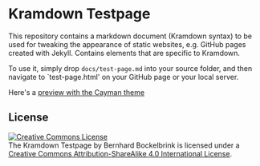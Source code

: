 # Kramdown Testpage

This repository contains a markdown document (Kramdown syntax) to be used for tweaking the appearance of static websites, e.g. GitHub pages created with Jekyll. Contains elements that are specific to Kramdown.

To use it, simply drop `docs/test-page.md` into your source folder, and then navigate to `test-page.html' on your GitHub page or your local server.

Here's a [preview with the Cayman theme](https://bboc.github.io/kramdown-testpage/test-page.html)


## License 

<a rel="license" href="http://creativecommons.org/licenses/by-sa/4.0/"><img alt="Creative Commons License" style="border-width:0" src="https://i.creativecommons.org/l/by-sa/4.0/88x31.png" /></a><br />The Kramdown Testpage by Bernhard Bockelbrink is licensed under a <a rel="license" href="http://creativecommons.org/licenses/by-sa/4.0/">Creative Commons Attribution-ShareAlike 4.0 International License</a>.
